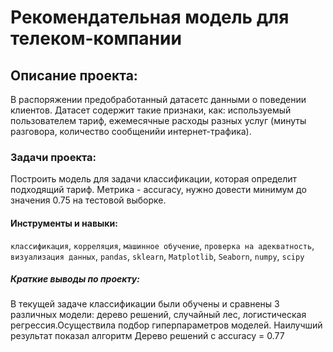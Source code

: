 # Рекомендательная модель для телеком-компании

## Описание проекта: 
В распоряжении предобработанный датасетс данными о поведении клиентов. Датасет содержит такие признаки, как: используемый пользователем тариф, ежемесячные расходы разных услуг (минуты разговора, количество сообщенийи интернет-трафика).

### Задачи проекта:
 Построить модель для задачи классификации, которая определит подходящий тариф. Метрика -  accuracy, нужно довести минимум до значения 0.75 на тестовой выборке.

#### Инструменты и навыки:
`классификация`, `корреляция`, `машинное обучение`, `проверка на адекватность`, `визуализация данных`, `pandas`, `sklearn`, `Matplotlib`, `Seaborn`, `numpy`, `scipy`

##### Краткие выводы по проекту:
В текущей задаче классификации были обучены и сравнены 3 различных модели: дерево решений, случайный лес, логистическая регрессия.Осуществила подбор гиперпараметров моделей. Наилучший результат показал алгоритм Дерево решений с accuracy = 0.77

